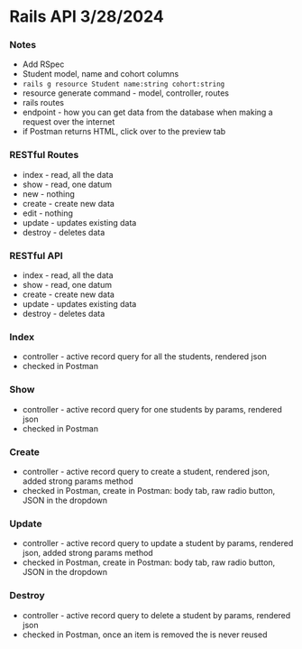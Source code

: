# Rails API 3/28/2024

### Notes

- Add RSpec
- Student model, name and cohort columns
- `rails g resource Student name:string cohort:string`
- resource generate command - model, controller, routes
- rails routes
- endpoint - how you can get data from the database when making a request over the internet
- if Postman returns HTML, click over to the preview tab

### RESTful Routes

- index - read, all the data
- show - read, one datum
- new - nothing
- create - create new data
- edit - nothing
- update - updates existing data
- destroy - deletes data

### RESTful API

- index - read, all the data
- show - read, one datum
- create - create new data
- update - updates existing data
- destroy - deletes data

### Index

- controller - active record query for all the students, rendered json
- checked in Postman

### Show

- controller - active record query for one students by params, rendered json
- checked in Postman

### Create

- controller - active record query to create a student, rendered json, added strong params method
- checked in Postman, create in Postman: body tab, raw radio button, JSON in the dropdown

### Update

- controller - active record query to update a student by params, rendered json, added strong params method
- checked in Postman, create in Postman: body tab, raw radio button, JSON in the dropdown

### Destroy

- controller - active record query to delete a student by params, rendered json
- checked in Postman, once an item is removed the is never reused
